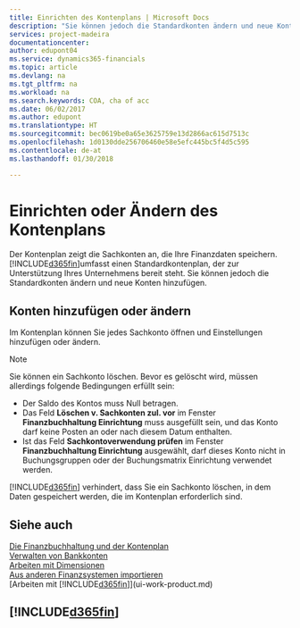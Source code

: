 ```yaml
---
title: Einrichten des Kontenplans | Microsoft Docs
description: "Sie können jedoch die Standardkonten ändern und neue Konten hinzufügen."
services: project-madeira
documentationcenter: 
author: edupont04
ms.service: dynamics365-financials
ms.topic: article
ms.devlang: na
ms.tgt_pltfrm: na
ms.workload: na
ms.search.keywords: COA, cha of acc
ms.date: 06/02/2017
ms.author: edupont
ms.translationtype: HT
ms.sourcegitcommit: bec0619be0a65e3625759e13d2866ac615d7513c
ms.openlocfilehash: 1d0130dde256706460e58e5efc445bc5f4d5c595
ms.contentlocale: de-at
ms.lasthandoff: 01/30/2018

---
```

# <a name="setting-up-or-changing-the-chart-of-accounts"></a>Einrichten oder Ändern des Kontenplans
Der Kontenplan zeigt die Sachkonten an, die Ihre Finanzdaten speichern. [!INCLUDE[d365fin](includes/d365fin_md.md)]umfasst einen Standardkontenplan, der zur Unterstützung Ihres Unternehmens bereit steht.
Sie können jedoch die Standardkonten ändern und neue Konten hinzufügen.  

## <a name="adding-or-changing-accounts"></a>Konten hinzufügen oder ändern
Im Kontenplan können Sie jedes Sachkonto öffnen und Einstellungen hinzufügen oder ändern.

> [!NOTE]  
>   Sie können ein Sachkonto löschen. Bevor es gelöscht wird, müssen allerdings folgende Bedingungen erfüllt sein:  

* Der Saldo des Kontos muss Null betragen.  
* Das Feld **Löschen v. Sachkonten zul. vor** im Fenster **Finanzbuchhaltung Einrichtung** muss ausgefüllt sein, und das Konto darf keine Posten an oder nach diesem Datum enthalten.  
* Ist das Feld **Sachkontoverwendung prüfen** im Fenster **Finanzbuchhaltung Einrichtung** ausgewählt, darf dieses Konto nicht in Buchungsgruppen oder der Buchungsmatrix Einrichtung verwendet werden.  

[!INCLUDE[d365fin](includes/d365fin_md.md)] verhindert, dass Sie ein Sachkonto löschen, in dem Daten gespeichert werden, die im Kontenplan erforderlich sind.  

## <a name="see-also"></a>Siehe auch
[Die Finanzbuchhaltung und der Kontenplan](finance-general-ledger.md)  
[Verwalten von Bankkonten](bank-manage-bank-accounts.md)  
[Arbeiten mit Dimensionen](finance-dimensions.md)  
[Aus anderen Finanzsystemen importieren](upload-data.md)  
[Arbeiten mit [!INCLUDE[d365fin](includes/d365fin_md.md)]](ui-work-product.md)  

## [!INCLUDE[d365fin](includes/free_trial_md.md)]

